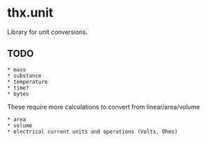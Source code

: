 # thx.unit

Library for unit conversions.

## TODO
    * mass
    * substance
    * temperature
    * time?
    * bytes

These require more calculations to convert from linear/area/volume

    * area
    * volume
    * electrical current units and operations (Volts, Ohms)
